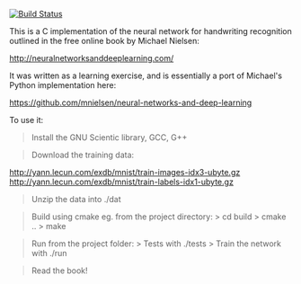 [![Build Status](https://travis-ci.org/dougszumski/NNet.svg?branch=master)](https://travis-ci.org/dougszumski/NNet)

This is a C implementation of the neural network for handwriting recognition
outlined in the free online book by Michael Nielsen:

http://neuralnetworksanddeeplearning.com/

It was written as a learning exercise, and is essentially a port of Michael's
Python implementation here:

https://github.com/mnielsen/neural-networks-and-deep-learning

To use it:

> Install the GNU Scientic library, GCC, G++

> Download the training data:

http://yann.lecun.com/exdb/mnist/train-images-idx3-ubyte.gz
http://yann.lecun.com/exdb/mnist/train-labels-idx1-ubyte.gz

> Unzip the data into ./dat

> Build using cmake eg. from the project directory:
    > cd build
    > cmake ..
    > make

> Run from the project folder:
    > Tests with ./tests
    > Train the network with ./run

> Read the book!
